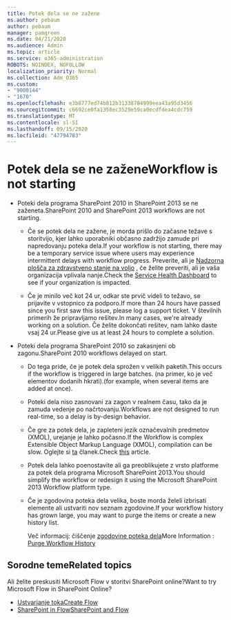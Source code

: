 ```yaml
---
title: Potek dela se ne zažene
ms.author: pebaum
author: pebaum
manager: pamgreen
ms.date: 04/21/2020
ms.audience: Admin
ms.topic: article
ms.service: o365-administration
ROBOTS: NOINDEX, NOFOLLOW
localization_priority: Normal
ms.collection: Adm_O365
ms.custom:
- "9000144"
- "1670"
ms.openlocfilehash: e3b8777ed74b812b31338784999eea43a95d3456
ms.sourcegitcommit: c6692ce0fa1358ec3529e59ca0ecdfdea4cdc759
ms.translationtype: MT
ms.contentlocale: sl-SI
ms.lasthandoff: 09/15/2020
ms.locfileid: "47794783"
---
```

# <a name="workflow-is-not-starting"></a><span data-ttu-id="54130-102">Potek dela se ne zažene</span><span class="sxs-lookup"><span data-stu-id="54130-102">Workflow is not starting</span></span>

- <span data-ttu-id="54130-103">Poteki dela programa SharePoint 2010 in SharePoint 2013 se ne zaženeta.</span><span class="sxs-lookup"><span data-stu-id="54130-103">SharePoint 2010 and SharePoint 2013 workflows are not starting.</span></span>

    - <span data-ttu-id="54130-104">Če se potek dela ne zažene, je morda prišlo do začasne težave s storitvijo, kjer lahko uporabniki občasno zadržijo zamude pri napredovanju poteka dela.</span><span class="sxs-lookup"><span data-stu-id="54130-104">If your workflow is not starting, there may be a temporary service issue where users may experience intermittent delays with workflow progress.</span></span> <span data-ttu-id="54130-105">Preverite, ali je [Nadzorna plošča za zdravstveno stanje na voljo](https:/admin.microsoft.com/AdminPortal/Home#/servicehealth) , če želite preveriti, ali je vaša organizacija vplivala nanje.</span><span class="sxs-lookup"><span data-stu-id="54130-105">Check the [Service Health Dashboard](https:/admin.microsoft.com/AdminPortal/Home#/servicehealth) to see if your organization is impacted.</span></span>

    - <span data-ttu-id="54130-106">Če je minilo več kot 24 ur, odkar ste prvič videli to težavo, se prijavite v vstopnico za podporo.</span><span class="sxs-lookup"><span data-stu-id="54130-106">If more than 24 hours have passed since you first saw this issue, please log a support ticket.</span></span> <span data-ttu-id="54130-107">V številnih primerih že pripravljamo rešitev.</span><span class="sxs-lookup"><span data-stu-id="54130-107">In many cases, we're already working on a solution.</span></span> <span data-ttu-id="54130-108">Če želite dokončati rešitev, nam lahko daste vsaj 24 ur.</span><span class="sxs-lookup"><span data-stu-id="54130-108">Please give us at least 24 hours to complete a solution.</span></span>

- <span data-ttu-id="54130-109">Poteki dela programa SharePoint 2010 so zakasnjeni ob zagonu.</span><span class="sxs-lookup"><span data-stu-id="54130-109">SharePoint 2010 workflows delayed on start.</span></span>

    - <span data-ttu-id="54130-110">Do tega pride, če je potek dela sprožen v velikih paketih.</span><span class="sxs-lookup"><span data-stu-id="54130-110">This occurs if the workflow is triggered in large batches.</span></span> <span data-ttu-id="54130-111">(na primer, ko je več elementov dodanih hkrati).</span><span class="sxs-lookup"><span data-stu-id="54130-111">(for example, when several items are added at once).</span></span>

    - <span data-ttu-id="54130-112">Poteki dela niso zasnovani za zagon v realnem času, tako da je zamuda vedenje po načrtovanju.</span><span class="sxs-lookup"><span data-stu-id="54130-112">Workflows are not designed to run real-time, so a delay is by-design behavior.</span></span>

   -  <span data-ttu-id="54130-113">Če gre za potek dela, je zapleteni jezik označevalnih predmetov (XMOL), urejanje je lahko počasno.</span><span class="sxs-lookup"><span data-stu-id="54130-113">If the Workflow is complex Extensible Object Markup Language (XMOL), compilation can be slow.</span></span> <span data-ttu-id="54130-114">Oglejte si [ta](https://support.microsoft.com//kb/3043697) članek.</span><span class="sxs-lookup"><span data-stu-id="54130-114">Check [this](https://support.microsoft.com//kb/3043697) article.</span></span>

    - <span data-ttu-id="54130-115">Potek dela lahko poenostavite ali ga preoblikujete z vrsto platforme za potek dela programa Microsoft SharePoint 2013.</span><span class="sxs-lookup"><span data-stu-id="54130-115">You should simplify the workflow or redesign it using the Microsoft SharePoint 2013 Workflow platform type.</span></span>

    - <span data-ttu-id="54130-116">Če je zgodovina poteka dela velika, boste morda želeli izbrisati elemente ali ustvariti nov seznam zgodovine.</span><span class="sxs-lookup"><span data-stu-id="54130-116">If your workflow history has grown large, you may want to purge the items or create a new history list.</span></span>

        <span data-ttu-id="54130-117">Več informacij: čiščenje [zgodovine poteka dela](https://blogs.technet.microsoft.com/marj/2015/08/07/sharepoint-2010-workflows-best-practice-purge-workflow-history-list-items/)</span><span class="sxs-lookup"><span data-stu-id="54130-117">More Information : [Purge Workflow History](https://blogs.technet.microsoft.com/marj/2015/08/07/sharepoint-2010-workflows-best-practice-purge-workflow-history-list-items/)</span></span>


## <a name="related-topics"></a><span data-ttu-id="54130-118">Sorodne teme</span><span class="sxs-lookup"><span data-stu-id="54130-118">Related topics</span></span>
<span data-ttu-id="54130-119">Ali želite preskusiti Microsoft Flow v storitvi SharePoint online?</span><span class="sxs-lookup"><span data-stu-id="54130-119">Want to try Microsoft Flow in SharePoint Online?</span></span>
- [<span data-ttu-id="54130-120">Ustvarjanje toka</span><span class="sxs-lookup"><span data-stu-id="54130-120">Create Flow</span></span>](https://support.office.com/article/Create-a-flow-for-a-list-or-library-in-SharePoint-Online-or-OneDrive-for-Business-a9c3e03b-0654-46af-a254-20252e580d01) 
- [<span data-ttu-id="54130-121">SharePoint in Flow</span><span class="sxs-lookup"><span data-stu-id="54130-121">SharePoint and Flow</span></span>](https://flow.microsoft.com/blog/sharepoint-and-flow/) 


